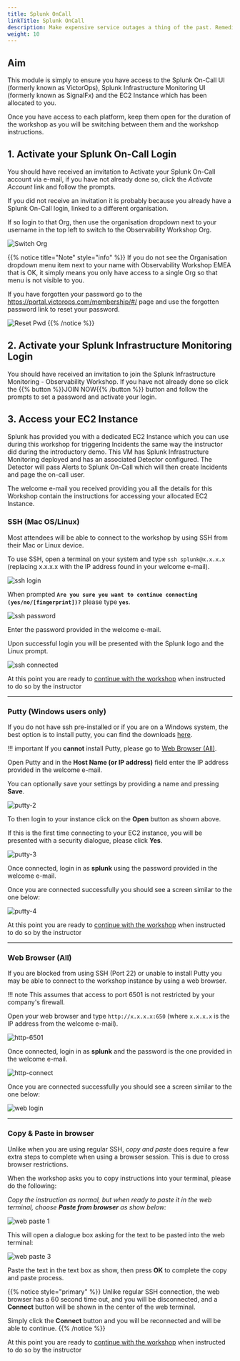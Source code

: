 ```yaml
---
title: Splunk OnCall
linkTitle: Splunk OnCall
description: Make expensive service outages a thing of the past. Remediate issues faster, reduce on-call burnout and keep your services up and running.
weight: 10
---
```


## Aim

This module is simply to ensure you have access to the Splunk On-Call UI (formerly known as VictorOps), Splunk Infrastructure Monitoring UI (formerly known as SignalFx) and the EC2 Instance which has been allocated to you.

Once you have access to each platform, keep them open for the duration of the workshop as you will be switching between them and the workshop instructions.

## 1. Activate your Splunk On-Call Login

You should have received an invitation to Activate your Splunk On-Call account via e-mail, if you have not already done so, click the _Activate Account_ link and follow the prompts.

If you did not receive an invitation it is probably because you already have a Splunk On-Call login, linked to a different organisation.

If so login to that Org, then use the organisation dropdown next to your username in the top left to switch to the Observability Workshop Org.

![Switch Org](images/switch-org.png)

{{% notice title="Note" style="info" %}}
If you do not see the Organisation dropdown menu item next to your name with Observability Workshop EMEA that is OK, it simply means you only have access to a single Org so that menu is not visible to you.

If you have forgotten your password go to the <https://portal.victorops.com/membership/#/> page and use the forgotten password link to reset your password.

![Reset Pwd](images/reset-password.png)
{{% /notice %}}

## 2. Activate your Splunk Infrastructure Monitoring Login

You should have received an invitation to join the Splunk Infrastructure Monitoring - Observability Workshop.  If you have not already done so click the {{% button  %}}JOIN NOW{{% /button %}} button and follow the prompts to set a password and activate your login.

## 3. Access your EC2 Instance

Splunk has provided you with a dedicated EC2 Instance which you can use during this workshop for triggering Incidents the same way the instructor did during the introductory demo. This VM has Splunk Infrastructure Monitoring deployed and has an associated Detector configured. The Detector will pass Alerts to Splunk On-Call which will then create Incidents and page the on-call user.

The welcome e-mail you received providing you all the details for this Workshop contain the instructions for accessing your allocated EC2 Instance.

### SSH (Mac OS/Linux)

Most attendees will be able to connect to the workshop by using SSH from their Mac or Linux device.

To use SSH, open a terminal on your system and type `ssh splunk@x.x.x.x` (replacing x.x.x.x with the IP address found in your welcome e-mail).

![ssh login](images/ssh-1.png)

When prompted **`Are you sure you want to continue connecting (yes/no/[fingerprint])?`** please type **`yes`**.

![ssh password](images/ssh-2.png)

Enter the password provided in the welcome e-mail.

Upon successful login you will be presented with the Splunk logo and the Linux prompt.

![ssh connected](images/ssh-3.png)

At this point you are ready to [continue with the workshop](./getting_started) when instructed to do so by the instructor

---

### Putty (Windows users only)

If you do not have ssh pre-installed or if you are on a Windows system,  the best option is to install putty, you can find the downloads [here](https://www.putty.org/).

!!! important
    If you **cannot** install Putty, please go to [Web Browser (All)](./#web-browser-all).

Open Putty and in the **Host Name (or IP address)** field enter the IP address provided in the welcome e-mail.

You can optionally save your settings by providing a name and pressing **Save**.

![putty-2](images/putty-settings.png)

To then login to your instance click on the **Open** button as shown above.

If this is the first time connecting to your EC2 instance, you will be presented with a security dialogue, please click **Yes**.

![putty-3](images/putty-security.png)

Once connected, login in as **splunk** using the password provided in the welcome e-mail.

Once you are connected successfully you should see a screen similar to the one below:

![putty-4](images/putty-loggedin.png)

At this point you are ready to [continue with the workshop](./getting_started) when instructed to do so by the instructor

---

### Web Browser (All)

If you are blocked from using SSH (Port 22) or unable to install Putty you may be able to connect to the workshop instance by using a web browser.

!!! note
    This assumes that access to port 6501 is not restricted by your company's firewall.

Open your web browser and type `http://x.x.x.x:650` (where `x.x.x.x` is the IP address from the welcome e-mail).

![http-6501](images/shellinabox-url.png)

Once connected, login in as **splunk** and the password is the one provided in the welcome e-mail.

![http-connect](images/shellinabox-connect.png)

Once you are connected successfully you should see a screen similar to the one below:

![web login](images/shellinabox-login.png)

---

### Copy & Paste in browser

Unlike when you are using regular SSH, _copy and paste_ does require a few extra steps to complete when using a browser session. This is due to cross browser restrictions.

When the workshop asks you to copy instructions into your terminal, please do the following:

_Copy the instruction as normal, but when ready to paste it in the web terminal, choose **Paste from browser** as show below:_

![web paste 1](images/shellinabox-paste-browser.png)

This will open a dialogue box asking for the text to be pasted into the web terminal:

![web paste 3](images/shellinabox-example-1.png)

Paste the text in the text box as show, then press **OK** to complete the copy and paste process.

{{% notice style="primary" %}}
Unlike regular SSH connection, the web browser has a 60 second time out, and you will be disconnected, and a **Connect** button will be shown in the center of the web terminal.

Simply click the **Connect** button and you will be reconnected and will be able to continue.
{{% /notice %}}

At this point you are ready to [continue with the workshop](./getting_started) when instructed to do so by the instructor
